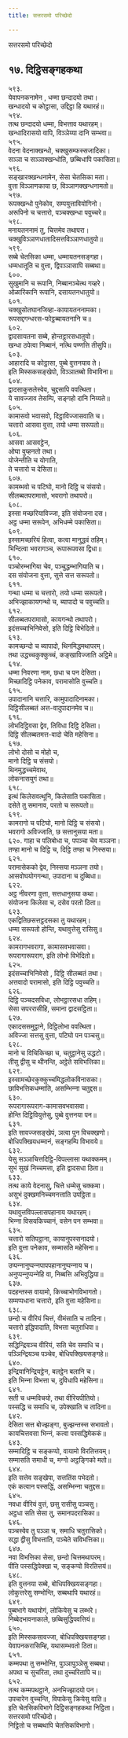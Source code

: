 ```yaml
---
title: सत्तरसमो परिच्छेदो

---
```

सत्तरसमो परिच्छेदो  


## १७. दिट्ठिसङ्गहकथा

५९३.  
येवापनकनामेन , धम्मा छन्दादयो तथा।  
खन्धादयो च कोट्ठासा, उद्दिट्ठा हि यथारहं॥  
५९४.  
तत्थ छन्दादयो धम्मा, विभत्ताव यथारहम्।  
खन्धादिरासयो वापि, विञ्‍ञेय्या दानि सम्भवा॥  
५९५.  
वेदना वेदनाक्खन्धो, चक्खुसम्फस्सजादिका।  
सञ्‍ञा च सञ्‍ञाक्खन्धोति, छब्बिधापि पकासिता॥  
५९६.  
सङ्खारक्खन्धनामेन, सेसा चेतसिका मता।  
वुत्ता विञ्‍ञाणकाया छ, विञ्‍ञाणक्खन्धनामतो॥  
५९७.  
रूपक्खन्धो पुनेकोव, सम्पयुत्तावियोगिनो।  
अरूपिनो च चत्तारो, पञ्‍चक्खन्धा पवुच्‍चरे॥  
५९८.  
मनायतननामं तु, चित्तमेव तथापरा।  
चक्खुविञ्‍ञाणधातादिसत्तविञ्‍ञाणधातुयो॥  
५९९.  
सब्बे चेतसिका धम्मा, धम्मायतनसङ्गहा।  
धम्मधातूति च वुत्ता, द्विपञ्‍ञासापि सब्बथा॥  
६००.  
सुखुमानि च रूपानि, निब्बानञ्‍चेत्थ गय्हरे।  
ओळारिकानि रूपानि, दसायतनधातुयो॥  
६०१.  
चक्खुसोतघानजिव्हा-कायायतननामका।  
रूपसद्दगन्धरस-फोट्ठब्बायतनानि च॥  
६०२.  
द्वादसायतना सब्बे, होन्तट्ठारसधातुयो।  
खन्धा ठपेत्वा निब्बानं, नत्थि पण्णत्ति तीसुपि॥  
६०३.  
आहारादि च कोट्ठासा, पुब्बे वुत्तनयाव ते।  
इति मिस्सकसङ्खेपो, विञ्‍ञातब्बो विभाविना॥  
६०४.  
द्वादसाकुसलेस्वेव, चुद्दसापि ववत्थिता।  
ये सावज्‍जाव तेसम्पि, सङ्गहो दानि निय्यते॥  
६०५.  
कामासवो भवासवो, दिट्ठाविज्‍जासवाति च।  
चत्तारो आसवा वुत्ता, तयो धम्मा सरूपतो॥  
६०६.  
आसवा आसवट्ठेन,  
ओघा वुय्हनतो तथा।  
योजेन्तीति च योगाति,  
ते चत्तारो च देसिता॥  
६०७.  
कामब्भवो च पटिघो, मानो दिट्ठि च संसयो।  
सीलब्बतपरामासो, भवरागो तथापरो॥  
६०८.  
इस्सा मच्छरियाविज्‍जा, इति संयोजना दस।  
अट्ठ धम्मा सरूपेन, अभिधम्मे पकासिता॥  
६०९.  
इस्सामच्छरियं हित्वा, कत्वा मानुद्धवं तहिम्।  
भिन्दित्वा भवरागञ्‍च, रूपारूपवसा द्विधा॥  
६१०.  
पञ्‍चोरम्भागिया चेव, पञ्‍चुद्धम्भागियाति च।  
दस संयोजना वुत्ता, सुत्ते सत्त सरूपतो॥  
६११.  
गन्था धम्मा च चत्तारो, तयो धम्मा सरूपतो।  
अभिज्झाकायगन्थो च, ब्यापादो च पवुच्‍चति॥  
६१२.  
सीलब्बतपरामासो, कायगन्थो तथापरो।  
इदंसच्‍चाभिनिवेसो, इति दिट्ठि विभेदितो॥  
६१३.  
कामच्छन्दो च ब्यापादो, थिनमिद्धमथापरम्।  
तथा उद्धच्‍चकुक्‍कुच्‍चं, कङ्खाविज्‍जाति अट्ठिमे॥  
६१४.  
धम्मा निवरणा नाम, छधा च पन देसिता।  
मिच्छादिट्ठि पनेकाव, परामासोति वुच्‍चति॥  
६१५.  
उपादानानि चत्तारि, कामुपादादिनामका।  
दिट्ठिसीलब्बतं अत्त-वादुपादानमेव च॥  
६१६.  
लोभदिट्ठिवसा द्वेव, तिविधा दिट्ठि देसिता।  
दिट्ठि सीलब्बतमत्त-वादो चेति महेसिना॥  
६१७.  
लोभो दोसो च मोहो च,  
मानो दिट्ठि च संसयो।  
थिनमुद्धच्‍चमेवाथ,  
लोकनासयुगं तथा॥  
६१८.  
इत्थं किलेसवत्थूनि, किलेसाति पकासिता।  
दसेते तु समानाव, परतो च सरूपतो॥  
६१९.  
कामरागो च पटिघो, मानो दिट्ठि च संसयो।  
भवरागो अविज्‍जाति, छ सत्तानुसया मता॥  
६२०. गाहा च पलिबोधा च, पपञ्‍चा चेव मञ्‍ञना।  
तण्हा मानो च दिट्ठि च, दिट्ठि तण्हा च निस्सया॥  
६२१.  
परामासेकको द्वेव, निस्सया मञ्‍ञना तयो।  
आसवोघयोगगन्था, उपादाना च दुब्बिधा॥  
६२२.  
अट्ठ नीवरणा वुत्ता, सत्तधानुसया कथा।  
संयोजना किलेसा च, दसेव परतो ठिता॥  
६२३.  
एकद्वितिछसत्तट्ठदसका तु यथारहम्।  
धम्मा सरूपतो होन्ति, यथावुत्तेसु रासिसु॥  
६२४.  
कामरागभवरागा, कामासवभवासवा।  
रूपरागारूपराग, इति लोभो विभेदितो॥  
६२५.  
इदंसच्‍चाभिनिवेसो , दिट्ठि सीलब्बतं तथा।  
अत्तवादो परामासो, इति दिट्ठि पवुच्‍चति॥  
६२६.  
दिट्ठि पञ्‍चदसविधा, लोभट्ठारसधा तहिम्।  
सेसा सपररासीहि, समाना द्वादसट्ठिता॥  
६२७.  
एकादससमुट्ठाने, दिट्ठिलोभा ववत्थिता।  
अविज्‍जा सत्तसु वुत्ता, पटिघो पन पञ्‍चसु॥  
६२८.  
मानो च विचिकिच्छा च, चतुट्ठानेसु उद्धटो।  
तीसु द्वीसु च थीनन्ति, अट्ठेते सविभत्तिका॥  
६२९.  
इस्सामच्छेरकुक्‍कुच्‍चमिद्धलोकविनासका।  
छाविभत्तिकधम्माति, असम्भिन्‍ना चतुद्दस॥  
६३०.  
रूपरागारूपराग-कामासवभवासवा।  
होन्ति दिट्ठिवियुत्तेसु, पुब्बे वुत्तनया पन॥  
६३१.  
इति सावज्‍जसङ्खेपं, ञत्वा पुन विचक्खणो।  
बोधिपक्खियधम्मानं, सङ्गहम्पि विभावये॥  
६३२.  
येसु सञ्‍ञाचित्तदिट्ठि-विपल्‍लासा यथाक्‍कमम्।  
सुभं सुखं निच्‍चमत्ता, इति द्वादसधा ठिता॥  
६३३.  
तत्थ काये वेदनासु, चित्ते धम्मेसु चक्‍कमा।  
असुभं दुक्खमनिच्‍चमनत्ताति उपट्ठिता॥  
६३४.  
यथावुत्तविपल्‍लासपहानाय यथारहम्।  
भिन्‍ना विसयकिच्‍चानं, वसेन पन सम्भवा॥  
६३५.  
चत्तारो सतिपट्ठाना, कायानुपस्सनादयो।  
इति वुत्ता पनेकाव, सम्मासति महेसिना॥  
६३६.  
उप्पन्‍नानुप्पन्‍नपापपहानानुप्पन्‍नाय च।  
अनुप्पन्‍नुप्पन्‍नेहि वा, निब्बत्ति अभिवुद्धिया॥  
६३७.  
पदहन्तस्स वायामो, किच्‍चाभोगविभागतो।  
सम्मप्पधाना चत्तारो, इति वुत्ता महेसिना॥  
६३८.  
छन्दो च वीरियं चित्तं, वीमंसाति च तादिना।  
चत्तारो इद्धिपादाति, विभत्ता चतुराधिपा॥  
६३९.  
सद्धिन्द्रियञ्‍च वीरियं, सति चेव समाधि च।  
पञ्‍ञिन्द्रियञ्‍च पञ्‍चेव, बोधिपक्खियसङ्गहे॥  
६४०.  
इन्द्रियानिन्द्रियट्ठेन, बलट्ठेन बलानि च।  
इति भिन्‍ना विभत्ता च, दुविधापि महेसिना॥  
६४१.  
सती च धम्मविचयो, तथा वीरियपीतियो।  
पस्सद्धि च समाधि च, उपेक्खाति च तादिना॥  
६४२.  
देसिता सत्त बोज्झङ्गा, बुज्झन्तस्स सभावतो।  
कायचित्तवसा भिन्‍नं, कत्वा पस्सद्धिमेककं॥  
६४३.  
सम्मादिट्ठि च सङ्कप्पो, वायामो विरतित्तयम्।  
सम्मासति समाधी च, मग्गो अट्ठङ्गिको मतो॥  
६४४.  
इति सत्तेव सङ्खेपा, सत्ततिंस पभेदतो।  
एकं कत्वान पस्सद्धिं, असम्भिन्‍ना चतुद्दस॥  
६४५.  
नवधा वीरियं वुत्तं, छसु रासीसु पञ्‍चसु।  
अट्ठधा सति सेसा तु, समानपदरासिका॥  
६४६.  
पञ्‍चस्वेव तु पञ्‍ञा च, समाधि चतुरासिको।  
सद्धा द्वीसु विभत्ताति, पञ्‍चेते सविभत्तिका॥  
६४७.  
नवा विभत्तिका सेसा, छन्दो चित्तमथापरम्।  
पीति पस्सद्धिपेक्खा च, सङ्कप्पो विरतित्तयं॥  
६४८.  
इति वुत्तनया सब्बे, बोधिपक्खियसङ्गहा।  
लोकुत्तरेसु सम्भोन्ति, सब्बथापि यथारहं॥  
६४९.  
पुब्बभागे यथायोगं, लोकियेसु च लब्भरे।  
निब्बेदभावनाकाले, छब्बिसुद्धिपवत्तियं॥  
६५०.  
इति मिस्सकसावज्‍जा, बोधिपक्खियसङ्गहा।  
येवापनकरासिम्हि, यथासम्भवतो ठिता॥  
६५१.  
कम्मपथा तु सम्भोन्ति, पुञ्‍ञापुञ्‍ञेसु सब्बथा।  
अपथा च सुचरिता, तथा दुच्‍चरितापि च॥  
६५२.  
तत्थ कम्मपथट्ठाने, अनभिज्झादयो पन।  
उपचारेन वुच्‍चन्ति, विपाकेसु क्रियेसु वाति॥  
इति चेतसिकविभागे दिट्ठिसङ्गहकथा निट्ठिता।  
सत्तरसमो परिच्छेदो।  
निट्ठितो च सब्बथापि चेतसिकविभागो।  